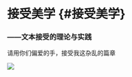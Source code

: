 # 接受美学 {#接受美学}

### ——文本接受的理论与实践





请用你们偏爱的手，接受我这杂乱的篇章

![](https://upload.wikimedia.org/wikipedia/commons/thumb/4/45/Pushkin_Signature.svg/194px-Pushkin_Signature.svg.png)

